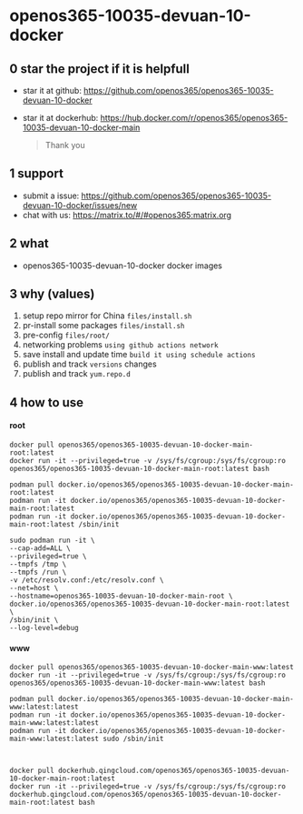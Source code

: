 # openos365-10035-devuan-10-docker

## 0 star the project if it is helpfull

* star it at github: https://github.com/openos365/openos365-10035-devuan-10-docker
* star it at dockerhub: https://hub.docker.com/r/openos365/openos365-10035-devuan-10-docker-main

  > Thank you

## 1 support

* submit a issue: https://github.com/openos365/openos365-10035-devuan-10-docker/issues/new
* chat with us: https://matrix.to/#/#openos365:matrix.org

## 2 what

* openos365-10035-devuan-10-docker docker images
  
## 3 why (values)

1. setup repo mirror for China `files/install.sh`
1. pr-install some packages `files/install.sh`
1. pre-config `files/root/`
1. networking problems `using github actions network`
1. save install and update time `build it using schedule actions`
1. publish and track `versions` changes
1. publish and track `yum.repo.d`

## 4 how to use

#### root
```
docker pull openos365/openos365-10035-devuan-10-docker-main-root:latest
docker run -it --privileged=true -v /sys/fs/cgroup:/sys/fs/cgroup:ro openos365/openos365-10035-devuan-10-docker-main-root:latest bash

podman pull docker.io/openos365/openos365-10035-devuan-10-docker-main-root:latest
podman run -it docker.io/openos365/openos365-10035-devuan-10-docker-main-root:latest
podman run -it docker.io/openos365/openos365-10035-devuan-10-docker-main-root:latest /sbin/init

sudo podman run -it \
--cap-add=ALL \
--privileged=true \
--tmpfs /tmp \
--tmpfs /run \
-v /etc/resolv.conf:/etc/resolv.conf \
--net=host \
--hostname=openos365-10035-devuan-10-docker-main-root \
docker.io/openos365/openos365-10035-devuan-10-docker-main-root:latest \
/sbin/init \
--log-level=debug

```
#### www

```
docker pull openos365/openos365-10035-devuan-10-docker-main-www:latest
docker run -it --privileged=true -v /sys/fs/cgroup:/sys/fs/cgroup:ro openos365/openos365-10035-devuan-10-docker-main-www:latest bash

podman pull docker.io/openos365/openos365-10035-devuan-10-docker-main-www:latest:latest
podman run -it docker.io/openos365/openos365-10035-devuan-10-docker-main-www:latest:latest
podman run -it docker.io/openos365/openos365-10035-devuan-10-docker-main-www:latest:latest sudo /sbin/init



docker pull dockerhub.qingcloud.com/openos365/openos365-10035-devuan-10-docker-main-root:latest
docker run -it --privileged=true -v /sys/fs/cgroup:/sys/fs/cgroup:ro dockerhub.qingcloud.com/openos365/openos365-10035-devuan-10-docker-main-root:latest bash


```
